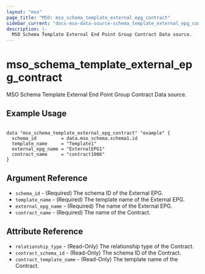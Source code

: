 ```yaml
---
layout: "mso"
page_title: "MSO: mso_schema_template_external_epg_contract"
sidebar_current: "docs-mso-data-source-schema_template_external_epg_contract"
description: |-
  MSO Schema Template External End Point Group Contract Data source.
---
```


# mso_schema_template_external_epg_contract #

MSO Schema Template External End Point Group Contract Data source.

## Example Usage ##

```hcl

data "mso_schema_template_external_epg_contract" "example" {
  schema_id         = data.mso_schema.schema1.id
  template_name     = "Template1"
  external_epg_name = "ExternalEPG1"
  contract_name     = "contract1006"
}

```

## Argument Reference ##

* `schema_id` - (Required) The schema ID of the External EPG.
* `template_name` - (Required) The template name of the External EPG.
* `external_epg_name` - (Required) The name of the External EPG.
* `contract_name` - (Required) The name of the Contract.

## Attribute Reference ##

* `relationship_type` - (Read-Only) The relationship type of the Contract.
* `contract_schema_id` - (Read-Only) The schema ID of the Contract.
* `contract_template_name` - (Read-Only) The template name of the Contract.
